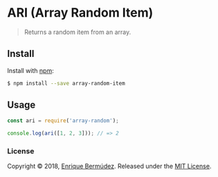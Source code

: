 # ARI (Array Random Item)
> Returns a random item from an array.

## Install

Install with [npm](https://www.npmjs.com/):
```sh
$ npm install --save array-random-item
```

## Usage

```js
const ari = require('array-random');

console.log(ari([1, 2, 3])); // => 2
```

### License

Copyright © 2018, [Enrique Bermúdez](https://github.com/enbermudas).
Released under the [MIT License](LICENSE).